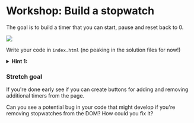 # Workshop: Build a stopwatch

The goal is to build a timer that you can start, pause and reset back to 0.

![](https://user-images.githubusercontent.com/9408641/35197215-471a50b4-fed4-11e7-938a-0730ef1ae1c4.gif)

Write your code in `index.html` (no peaking in the solution files for now!)

<details>
  <summary><strong>Hint 1:</strong></summary>
  <p>If you haven't build timers in JavaScript before you might want to look at [setInterval](https://developer.mozilla.org/en-US/docs/Web/API/WindowOrWorkerGlobalScope/setInterval)
</details>

### Stretch goal

If you're done early see if you can create buttons for adding and removing additional timers from the page.

Can you see a potential bug in your code that might develop if you're removing stopwatches from the DOM? How could you fix it?
